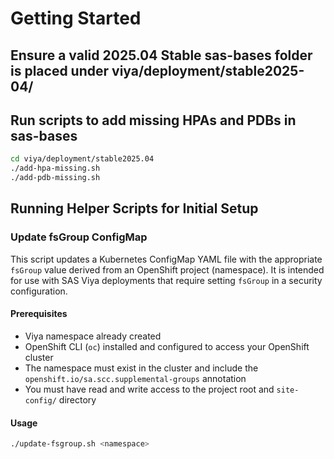# Getting Started
## Ensure a valid 2025.04 Stable sas-bases folder is placed under viya/deployment/stable2025-04/
## Run scripts to add missing HPAs and PDBs in sas-bases
```bash
cd viya/deployment/stable2025.04
./add-hpa-missing.sh
./add-pdb-missing.sh
```
## Running Helper Scripts for Initial Setup

### Update fsGroup ConfigMap

This script updates a Kubernetes ConfigMap YAML file with the appropriate `fsGroup` value derived from an OpenShift project (namespace). It is intended for use with SAS Viya deployments that require setting `fsGroup` in a security configuration.

#### Prerequisites

- Viya namespace already created
- OpenShift CLI (`oc`) installed and configured to access your OpenShift cluster
- The namespace must exist in the cluster and include the `openshift.io/sa.scc.supplemental-groups` annotation
- You must have read and write access to the project root and `site-config/` directory

#### Usage

```bash
./update-fsgroup.sh <namespace>
